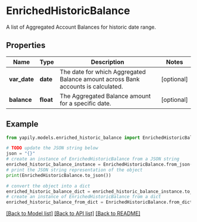 # EnrichedHistoricBalance

A list of Aggregated Account Balances for historic date range.

## Properties

Name | Type | Description | Notes
------------ | ------------- | ------------- | -------------
**var_date** | **date** | The date for which Aggregated Balance amount across Bank accounts is calculated. | [optional] 
**balance** | **float** | The Aggregated Balance amount for a specific date. | [optional] 

## Example

```python
from yapily.models.enriched_historic_balance import EnrichedHistoricBalance

# TODO update the JSON string below
json = "{}"
# create an instance of EnrichedHistoricBalance from a JSON string
enriched_historic_balance_instance = EnrichedHistoricBalance.from_json(json)
# print the JSON string representation of the object
print(EnrichedHistoricBalance.to_json())

# convert the object into a dict
enriched_historic_balance_dict = enriched_historic_balance_instance.to_dict()
# create an instance of EnrichedHistoricBalance from a dict
enriched_historic_balance_from_dict = EnrichedHistoricBalance.from_dict(enriched_historic_balance_dict)
```
[[Back to Model list]](../README.md#documentation-for-models) [[Back to API list]](../README.md#documentation-for-api-endpoints) [[Back to README]](../README.md)


